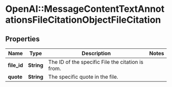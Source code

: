 # OpenAI::MessageContentTextAnnotationsFileCitationObjectFileCitation

## Properties
Name | Type | Description | Notes
------------ | ------------- | ------------- | -------------
**file_id** | **String** | The ID of the specific File the citation is from. | 
**quote** | **String** | The specific quote in the file. | 

